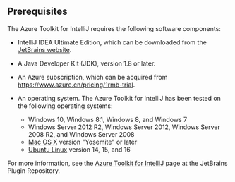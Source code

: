 ## Prerequisites
The Azure Toolkit for IntelliJ requires the following software components:

- IntelliJ IDEA Ultimate Edition, which can be downloaded from the [JetBrains website](https://www.jetbrains.com/idea/download/).

- A Java Developer Kit (JDK), version 1.8 or later.

- An Azure subscription, which can be acquired from <https://www.azure.cn/pricing/1rmb-trial>.
- An operating system. The Azure Toolkit for IntelliJ has been tested on the following operating systems:
  
  - Windows 10, Windows 8.1, Windows 8, and Windows 7
  - Windows Server 2012 R2, Windows Server 2012, Windows Server 2008 R2, and Windows Server 2008
  - [Mac OS X](http://www.apple.com/osx) version "Yosemite" or later
  - [Ubuntu Linux](http://www.ubuntu.com) version 14, 15, and 16

For more information, see the [Azure Toolkit for IntelliJ](https://plugins.jetbrains.com/plugin/8053) page at the JetBrains Plugin Repository.

<!--ms.date: 09/28/2017-->